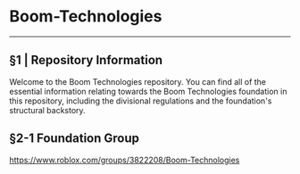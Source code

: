 # Boom-Technologies 
----------------------

## §1 | Repository Information

Welcome to the Boom Technologies repository. You can find all of the essential information relating towards the Boom Technologies foundation in this repository, including the divisional regulations and the foundation's structural backstory.  

## §2-1 Foundation Group
https://www.roblox.com/groups/3822208/Boom-Technologies
